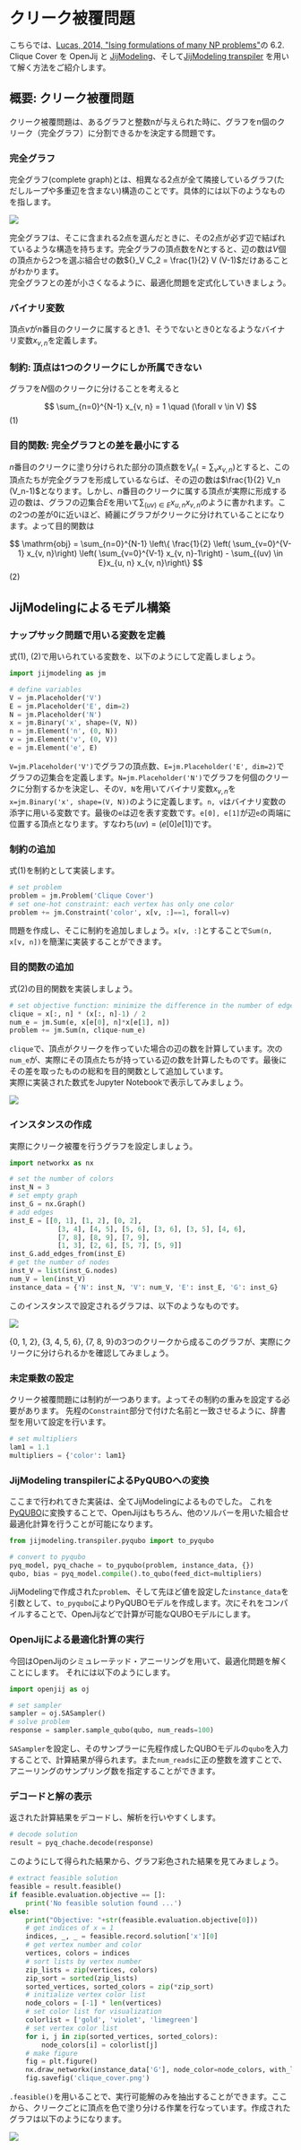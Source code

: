 # クリーク被覆問題

こちらでは、[Lucas, 2014, "Ising formulations of many NP problems"](https://doi.org/10.3389/fphy.2014.00005)の 6.2. Clique Cover を OpenJij と [JijModeling](https://www.ref.documentation.jijzept.com/jijmodeling/)、そして[JijModeling transpiler](https://www.ref.documentation.jijzept.com/jijmodeling-transpiler/) を用いて解く方法をご紹介します。


## 概要: クリーク被覆問題

クリーク被覆問題は、あるグラフと整数nが与えられた時に、グラフをn個のクリーク（完全グラフ）に分割できるかを決定する問題です。

### 完全グラフ

完全グラフ(complete graph)とは、相異なる2点が全て隣接しているグラフ(ただしループや多重辺を含まない)構造のことです。具体的には以下のようなものを指します。

![](../../../assets/clique_cover_01.png)

完全グラフは、そこに含まれる2点を選んだときに、その2点が必ず辺で結ばれているような構造を持ちます。完全グラフの頂点数を$N$とすると、辺の数は$V$個の頂点から2つを選ぶ組合せの数${}_V C_2 = \frac{1}{2} V (V-1)$だけあることがわかります。  
完全グラフとの差が小さくなるように、最適化問題を定式化していきましょう。

### バイナリ変数

頂点$v$が$n$番目のクリークに属するとき1、そうでないとき0となるようなバイナリ変数$x_{v, n}$を定義します。

### 制約: 頂点は1つのクリークにしか所属できない

グラフを$N$個のクリークに分けることを考えると

$$
\sum_{n=0}^{N-1} x_{v, n} = 1 \quad (\forall v \in V) 
$$ (1)

### 目的関数: 完全グラフとの差を最小にする

$n$番目のクリークに塗り分けられた部分の頂点数を$V_n (=\sum_v x_{v, n})$とすると、この頂点たちが完全グラフを形成しているならば、その辺の数は$\frac{1}{2} V_n (V_n-1)$となります。しかし、$n$番目のクリークに属する頂点が実際に形成する辺の数は、グラフの辺集合$E$を用いて$\sum_{(uv) \in E} x_{u, n} x_{v, n}$のように書かれます。この2つの差が0に近いほど、綺麗にグラフがクリークに分けれていることになります。よって目的関数は

$$
\mathrm{obj} = \sum_{n=0}^{N-1} \left\{ \frac{1}{2} \left( \sum_{v=0}^{V-1} x_{v, n}\right) \left( \sum_{v=0}^{V-1} x_{v, n}-1\right) - \sum_{(uv) \in E}x_{u, n} x_{v, n}\right\} 
$$ (2)

## JijModelingによるモデル構築

### ナップサック問題で用いる変数を定義

式(1), (2)で用いられている変数を、以下のようにして定義しましょう。

```python
import jijmodeling as jm

# define variables
V = jm.Placeholder('V')
E = jm.Placeholder('E', dim=2)
N = jm.Placeholder('N')
x = jm.Binary('x', shape=(V, N))
n = jm.Element('n', (0, N))
v = jm.Element('v', (0, V))
e = jm.Element('e', E)
```

`V=jm.Placeholder('V')`でグラフの頂点数、`E=jm.Placeholder('E', dim=2)`でグラフの辺集合を定義します。`N=jm.Placeholder('N')`でグラフを何個のクリークに分割するかを決定し、その`V, N`を用いてバイナリ変数$x_{v, n}$を`x=jm.Binary('x', shape=(V, N))`のように定義します。`n, v`はバイナリ変数の添字に用いる変数です。最後の`e`は辺を表す変数です。`e[0], e[1]`が辺`e`の両端に位置する頂点となります。すなわち$(uv) = (e[0] e[1])$です。

### 制約の追加

式(1)を制約として実装します。

```python
# set problem
problem = jm.Problem('Clique Cover')
# set one-hot constraint: each vertex has only one color
problem += jm.Constraint('color', x[v, :]==1, forall=v)
```

問題を作成し、そこに制約を追加しましょう。`x[v, :]`とすることで`Sum(n, x[v, n])`を簡潔に実装することができます。

### 目的関数の追加

式(2)の目的関数を実装しましょう。

```python
# set objective function: minimize the difference in the number of edges from complete graph
clique = x[:, n] * (x[:, n]-1) / 2
num_e = jm.Sum(e, x[e[0], n]*x[e[1], n])
problem += jm.Sum(n, clique-num_e)
```

`clique`で、頂点がクリークを作っていた場合の辺の数を計算しています。次の`num_e`が、実際にその頂点たちが持っている辺の数を計算したものです。最後にその差を取ったものの総和を目的関数として追加しています。  
実際に実装された数式をJupyter Notebookで表示してみましょう。

![](../../../assets/clique_cover_02.png)

### インスタンスの作成

実際にクリーク被覆を行うグラフを設定しましょう。

```python
import networkx as nx

# set the number of colors
inst_N = 3
# set empty graph
inst_G = nx.Graph()
# add edges
inst_E = [[0, 1], [1, 2], [0, 2], 
            [3, 4], [4, 5], [5, 6], [3, 6], [3, 5], [4, 6], 
            [7, 8], [8, 9], [7, 9], 
            [1, 3], [2, 6], [5, 7], [5, 9]]
inst_G.add_edges_from(inst_E)
# get the number of nodes
inst_V = list(inst_G.nodes)
num_V = len(inst_V)
instance_data = {'N': inst_N, 'V': num_V, 'E': inst_E, 'G': inst_G}
```

このインスタンスで設定されるグラフは、以下のようなものです。

![](../../../assets/clique_cover_03.png)

{0, 1, 2}, {3, 4, 5, 6}, {7, 8, 9}の3つのクリークから成るこのグラフが、実際にクリークに分けられるかを確認してみましょう。

### 未定乗数の設定

クリーク被覆問題には制約が一つあります。よってその制約の重みを設定する必要があります。
先程の`Constraint`部分で付けた名前と一致させるように、辞書型を用いて設定を行います。

```python
# set multipliers
lam1 = 1.1
multipliers = {'color': lam1}
```

### JijModeling transpilerによるPyQUBOへの変換

ここまで行われてきた実装は、全てJijModelingによるものでした。
これを[PyQUBO](https://pyqubo.readthedocs.io/en/latest/)に変換することで、OpenJijはもちろん、他のソルバーを用いた組合せ最適化計算を行うことが可能になります。

```python
from jijmodeling.transpiler.pyqubo import to_pyqubo

# convert to pyqubo
pyq_model, pyq_chache = to_pyqubo(problem, instance_data, {})
qubo, bias = pyq_model.compile().to_qubo(feed_dict=multipliers)
```

JijModelingで作成された`problem`、そして先ほど値を設定した`instance_data`を引数として、`to_pyqubo`によりPyQUBOモデルを作成します。次にそれをコンパイルすることで、OpenJijなどで計算が可能なQUBOモデルにします。

### OpenJijによる最適化計算の実行

今回はOpenJijのシミュレーテッド・アニーリングを用いて、最適化問題を解くことにします。
それには以下のようにします。

```python
import openjij as oj

# set sampler
sampler = oj.SASampler()
# solve problem
response = sampler.sample_qubo(qubo, num_reads=100)
```    

`SASampler`を設定し、そのサンプラーに先程作成したQUBOモデルの`qubo`を入力することで、計算結果が得られます。また`num_reads`に正の整数を渡すことで、アニーリングのサンプリング数を指定することができます。

### デコードと解の表示

返された計算結果をデコードし、解析を行いやすくします。

```python
# decode solution
result = pyq_chache.decode(response)
```

このようにして得られた結果から、グラフ彩色された結果を見てみましょう。

```python
# extract feasible solution
feasible = result.feasible()
if feasible.evaluation.objective == []:
    print('No feasible solution found ...')
else:
    print("Objective: "+str(feasible.evaluation.objective[0]))
    # get indices of x = 1
    indices, _, _ = feasible.record.solution['x'][0]
    # get vertex number and color
    vertices, colors = indices
    # sort lists by vertex number
    zip_lists = zip(vertices, colors)
    zip_sort = sorted(zip_lists)
    sorted_vertices, sorted_colors = zip(*zip_sort)
    # initialize vertex color list
    node_colors = [-1] * len(vertices)
    # set color list for visualization
    colorlist = ['gold', 'violet', 'limegreen']    
    # set vertex color list
    for i, j in zip(sorted_vertices, sorted_colors):
        node_colors[i] = colorlist[j]
    # make figure
    fig = plt.figure()
    nx.draw_networkx(instance_data['G'], node_color=node_colors, with_labels=True)
    fig.savefig('clique_cover.png')
```

`.feasible()`を用いることで、実行可能解のみを抽出することができます。ここから、クリークごとに頂点を色で塗り分ける作業を行なっています。作成されたグラフは以下のようになります。

![](../../../assets/clique_cover_04.png)
